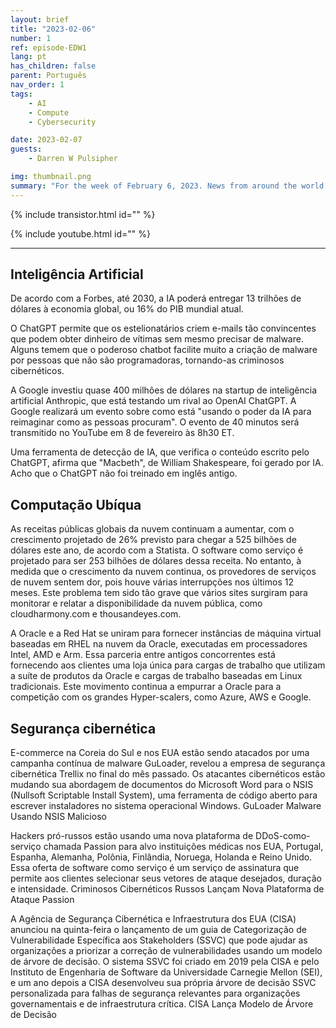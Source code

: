 ```yaml
---
layout: brief
title: "2023-02-06"
number: 1
ref: episode-EDW1
lang: pt
has_children: false
parent: Português 
nav_order: 1
tags:
    - AI
    - Compute
    - Cybersecurity

date: 2023-02-07
guests:
    - Darren W Pulsipher

img: thumbnail.png
summary: "For the week of February 6, 2023. News from around the world of digital transformation in artificial intelligence, cloud computing, and cybersecurity."
---
```


{% include transistor.html id="" %}

{% include youtube.html id="" %}

---

## Inteligência Artificial
De acordo com a Forbes, até 2030, a IA poderá entregar 13 trilhões de dólares à economia global, ou 16% do PIB mundial atual.

O ChatGPT permite que os estelionatários criem e-mails tão convincentes que podem obter dinheiro de vítimas sem mesmo precisar de malware. Alguns temem que o poderoso chatbot facilite muito a criação de malware por pessoas que não são programadoras, tornando-as criminosos cibernéticos.

A Google investiu quase 400 milhões de dólares na startup de inteligência artificial Anthropic, que está testando um rival ao OpenAI ChatGPT. A Google realizará um evento sobre como está "usando o poder da IA para reimaginar como as pessoas procuram". O evento de 40 minutos será transmitido no YouTube em 8 de fevereiro às 8h30 ET.

Uma ferramenta de detecção de IA, que verifica o conteúdo escrito pelo ChatGPT, afirma que "Macbeth", de William Shakespeare, foi gerado por IA. Acho que o ChatGPT não foi treinado em inglês antigo.

## Computação Ubíqua
As receitas públicas globais da nuvem continuam a aumentar, com o crescimento projetado de 26% previsto para chegar a 525 bilhões de dólares este ano, de acordo com a Statista. O software como serviço é projetado para ser 253 bilhões de dólares dessa receita. No entanto, à medida que o crescimento da nuvem continua, os provedores de serviços de nuvem sentem dor, pois houve várias interrupções nos últimos 12 meses. Este problema tem sido tão grave que vários sites surgiram para monitorar e relatar a disponibilidade da nuvem pública, como cloudharmony.com e thousandeyes.com.

A Oracle e a Red Hat se uniram para fornecer instâncias de máquina virtual baseadas em RHEL na nuvem da Oracle, executadas em processadores Intel, AMD e Arm. Essa parceria entre antigos concorrentes está fornecendo aos clientes uma loja única para cargas de trabalho que utilizam a suíte de produtos da Oracle e cargas de trabalho baseadas em Linux tradicionais. Este movimento continua a empurrar a Oracle para a competição com os grandes Hyper-scalers, como Azure, AWS e Google.

## Segurança cibernética

E-commerce na Coreia do Sul e nos EUA estão sendo atacados por uma campanha contínua de malware GuLoader, revelou a empresa de segurança cibernética Trellix no final do mês passado. Os atacantes cibernéticos estão mudando sua abordagem de documentos do Microsoft Word para o NSIS (Nullsoft Scriptable Install System), uma ferramenta de código aberto para escrever instaladores no sistema operacional Windows. GuLoader Malware Usando NSIS Malicioso

Hackers pró-russos estão usando uma nova plataforma de DDoS-como-serviço chamada Passion para alvo instituições médicas nos EUA, Portugal, Espanha, Alemanha, Polônia, Finlândia, Noruega, Holanda e Reino Unido. Essa oferta de software como serviço é um serviço de assinatura que permite aos clientes selecionar seus vetores de ataque desejados, duração e intensidade. Criminosos Cibernéticos Russos Lançam Nova Plataforma de Ataque Passion

A Agência de Segurança Cibernética e Infraestrutura dos EUA (CISA) anunciou na quinta-feira o lançamento de um guia de Categorização de Vulnerabilidade Específica aos Stakeholders (SSVC) que pode ajudar as organizações a priorizar a correção de vulnerabilidades usando um modelo de árvore de decisão. O sistema SSVC foi criado em 2019 pela CISA e pelo Instituto de Engenharia de Software da Universidade Carnegie Mellon (SEI), e um ano depois a CISA desenvolveu sua própria árvore de decisão SSVC personalizada para falhas de segurança relevantes para organizações governamentais e de infraestrutura crítica. CISA Lança Modelo de Árvore de Decisão


